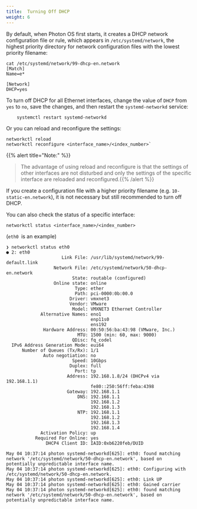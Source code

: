 ```yaml
---
title:  Turning Off DHCP
weight: 6
---
```


By default, when Photon OS first starts, it creates a DHCP network configuration file or rule, which appears in `/etc/systemd/network`, the highest priority directory for network configuration files with the lowest priority filename:

```console
cat /etc/systemd/network/99-dhcp-en.network
[Match]
Name=e*

[Network]
DHCP=yes
```

To turn off DHCP for all Ethernet interfaces, change the value of `DHCP` from `yes` to `no`, save the changes, and then restart the `systemd-networkd` service: 

```console
	systemctl restart systemd-networkd
```

Or you can reload and reconfigure the settings:

```console
networkctl reload
networkctl reconfigure <interface_name>/<index_number>`
```

{{% alert title="Note:" %}} 
>The advantage of using reload and reconfigure is that the settings of other interfaces are not disturbed and only the settings of the specific interface are reloaded and reconfigured.{{% /alert %}}

If you create a configuration file with a higher priority filename (e.g. `10-static-en.network`), it is not necessary but still recommended to turn off DHCP.

You can also check the status of a specific interface:

```console
networkctl status <interface_name>/<index_number>
```

(`eth0 `is an example)

```console
❯ networkctl status eth0
● 2: eth0
                     Link File: /usr/lib/systemd/network/99-default.link
                  Network File: /etc/systemd/network/50-dhcp-en.network
                         State: routable (configured)
                  Online state: online
                          Type: ether
                          Path: pci-0000:0b:00.0
                        Driver: vmxnet3
                        Vendor: VMware
                         Model: VMXNET3 Ethernet Controller
             Alternative Names: eno1
                                enp11s0
                                ens192
              Hardware Address: 00:50:56:ba:43:98 (VMware, Inc.)
                           MTU: 1500 (min: 60, max: 9000)
                         QDisc: fq_codel
  IPv6 Address Generation Mode: eui64
      Number of Queues (Tx/Rx): 1/1
              Auto negotiation: no
                         Speed: 10Gbps
                        Duplex: full
                          Port: tp
                       Address: 192.168.1.8/24 (DHCPv4 via 192.168.1.1)
                                fe80::250:56ff:feba:4398
                       Gateway: 192.168.1.1
                           DNS: 192.168.1.1
                                192.168.1.2
                                192.168.1.3
                           NTP: 192.168.1.1
                                192.168.1.2
                                192.168.1.3
                                192.168.1.4
             Activation Policy: up
           Required For Online: yes
               DHCP4 Client ID: IAID:0xb6220feb/DUID

May 04 10:37:14 photon systemd-networkd[625]: eth0: found matching network '/etc/systemd/network/50-dhcp-en.network', based on potentially unpredictable interface name.
May 04 10:37:14 photon systemd-networkd[625]: eth0: Configuring with /etc/systemd/network/50-dhcp-en.network.
May 04 10:37:14 photon systemd-networkd[625]: eth0: Link UP
May 04 10:37:14 photon systemd-networkd[625]: eth0: Gained carrier
May 04 10:37:14 photon systemd-networkd[625]: eth0: found matching network '/etc/systemd/network/50-dhcp-en.network', based on potentially unpredictable interface name.
```    
